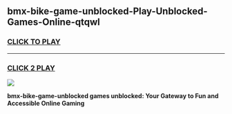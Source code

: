 
## bmx-bike-game-unblocked-Play-Unblocked-Games-Online-qtqwl
<h3>
<a href="https://premium76.site?title=bmx-bike-game-unblocked&ref=25A">CLICK TO PLAY</a></h3>
<hr>

<h3>
<a href="https://premium76.site?title=bmx-bike-game-unblocked&ref=25A">CLICK 2 PLAY</a>
  
</h3>

<a href="https://premium76.site?title=bmx-bike-game-unblocked&ref=25A"><img src="https://clearcache.store/games.png"></a>


**bmx-bike-game-unblocked games unblocked: Your Gateway to Fun and Accessible Online Gaming**
